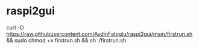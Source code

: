 # raspi2gui

curl -O https://raw.githubusercontent.com/AydinFatoglu/raspi2gui/main/firstrun.sh && sudo chmod +x firstrun.sh && sh ./firstrun.sh


